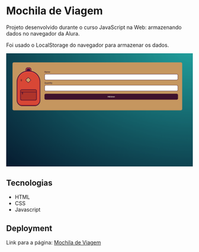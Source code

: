 # Mochila de Viagem

<p>
  Projeto desenvolvido durante o curso JavaScript na Web: armazenando dados no navegador da Alura.
</p>
<p>
  Foi usado o LocalStorage do navegador para armazenar os dados.
</p>

<img alt="Um gif do projeto Mochila de Viagem funcionando." title="ConvertCaseGif" src="./github/mochila-de-viagem.gif">

## Tecnologias

- HTML
- CSS
- Javascript

## Deployment

<p>Link para a página: 
<a href="" target="_blank">Mochila de Viagem</a>
</p>
